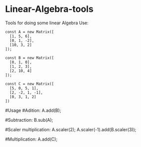 # Linear-Algebra-tools
Tools for doing some linear Algebra
Use:

    const A = new Matrix([
      [1, 5, 6],
      [0, 1, -2],
      [10, 3, 2]
    ]);

    const B = new Matrix([
      [0, 1, 0],
      [1, 2, 3],
      [2, 10, 4]
    ]);

    const C = new Matrix([
      [5, 0, 5, 1],
      [2, -2, 1, -1],
      [0, 3, 1, 2]
    ])
    
#Usage
  #Adition:
    A.add(B);
    
  #Subtraction:
    B.sub(A);
    
  #Scaler multiplication:
    A.scaler(2);
    A.scaler(-1).add(B.scaler(3));
    
  #Multiplication:
    A.add(C);    

